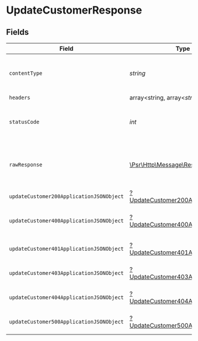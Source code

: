 # UpdateCustomerResponse


## Fields

| Field                                                                                                        | Type                                                                                                         | Required                                                                                                     | Description                                                                                                  |
| ------------------------------------------------------------------------------------------------------------ | ------------------------------------------------------------------------------------------------------------ | ------------------------------------------------------------------------------------------------------------ | ------------------------------------------------------------------------------------------------------------ |
| `contentType`                                                                                                | *string*                                                                                                     | :heavy_check_mark:                                                                                           | HTTP response content type for this operation                                                                |
| `headers`                                                                                                    | array<string, array<*string*>>                                                                               | :heavy_minus_sign:                                                                                           | N/A                                                                                                          |
| `statusCode`                                                                                                 | *int*                                                                                                        | :heavy_check_mark:                                                                                           | HTTP response status code for this operation                                                                 |
| `rawResponse`                                                                                                | [\Psr\Http\Message\ResponseInterface](https://www.php-fig.org/psr/psr-7/#33-psrhttpmessageresponseinterface) | :heavy_minus_sign:                                                                                           | Raw HTTP response; suitable for custom response parsing                                                      |
| `updateCustomer200ApplicationJSONObject`                                                                     | [?UpdateCustomer200ApplicationJSON](../../models/operations/UpdateCustomer200ApplicationJSON.md)             | :heavy_minus_sign:                                                                                           | OK                                                                                                           |
| `updateCustomer400ApplicationJSONObject`                                                                     | [?UpdateCustomer400ApplicationJSON](../../models/operations/UpdateCustomer400ApplicationJSON.md)             | :heavy_minus_sign:                                                                                           | Error response for validation                                                                                |
| `updateCustomer401ApplicationJSONObject`                                                                     | [?UpdateCustomer401ApplicationJSON](../../models/operations/UpdateCustomer401ApplicationJSON.md)             | :heavy_minus_sign:                                                                                           | General error response                                                                                       |
| `updateCustomer403ApplicationJSONObject`                                                                     | [?UpdateCustomer403ApplicationJSON](../../models/operations/UpdateCustomer403ApplicationJSON.md)             | :heavy_minus_sign:                                                                                           | General error response                                                                                       |
| `updateCustomer404ApplicationJSONObject`                                                                     | [?UpdateCustomer404ApplicationJSON](../../models/operations/UpdateCustomer404ApplicationJSON.md)             | :heavy_minus_sign:                                                                                           | General error response                                                                                       |
| `updateCustomer500ApplicationJSONObject`                                                                     | [?UpdateCustomer500ApplicationJSON](../../models/operations/UpdateCustomer500ApplicationJSON.md)             | :heavy_minus_sign:                                                                                           | General error response                                                                                       |